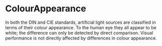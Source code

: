 ColourAppearance
===============

In both the DIN and CIE standards, artificial light sources are classified in terms of their colour appearance. To the human eye they all appear to be white; the difference can only be detected by direct comparison. Visual performance is not directly affected by differences in colour appearance.

